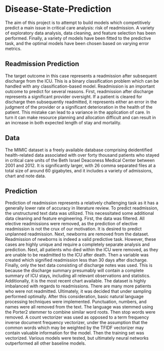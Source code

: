 # Disease-State-Prediction

The aim of this project is to attempt to build models
which competitively predict a main issue in critical
care analysis: risk of readmission. A variety of exploratory
data analysis, data cleaning, and feature selection has
been performed. Finally, a variety of models have been
fitted to the predictive task, and the
optimal models have been chosen based on varying error
metrics.

## Readmission Prediction

The target outcome in this case represents a readmission after subsequent discharge from
the ICU. This is a binary
classification problem which can be handled with any
classification-based model. Readmission is an important
outcome to predict for several reasons. First, readmission
after discharge represents a significant provider
oversight. If a patient is cleared for discharge then
subsequently readmitted, it represents either an error in
the judgment of the provider or a significant deterioration
in the health of the patient. This mistake can lead to a
variance in the application of care. In turn it can make
resource planning and allocation difficult and can result
in an increase in both expected length of stay and
mortality.

## Data

The MIMIC dataset is a freely
available database comprising deidentified health-related
data associated with over forty thousand patients who
stayed in critical care units of the Beth Israel Deaconess
Medical Center between 2001 and 2012. It is
significantly larger, with 26 comma separated files at a
total size of around 60 gigabytes, and it includes a variety 
of admissions, chart and note data.

## Prediction

Prediction of readmission represents a relatively
challenging task as it
has a generally lower rate of accuracy in literature
review. To predict readmission, the unstructured text
data was utilized. This necessitated some additional data
cleaning and feature engineering. First, the data was
filtered. All elective readmissions were removed, as the
prediction of elective readmission is not the crux of our
motivation. It is desired to predict unplanned
readmission. Next, newborns are removed from the
dataset. Readmission of newborns is indeed a valid
predictive task. However, these cases are highly unique
and require a completely separate analysis and
prediction. Next, all patients who died within the ICU
were removed, as they are unable to be readmitted to the
ICU after death. Then a variable was created which
signified readmission less than 30 days after discharge.
Finally, only the text data consisting of discharge notes
was used. This is because the discharge summary
presumably will contain a complete summary of ICU
stays, including all relevant observations and statistics.
Additionally, it is the most recent chart available.
The dataset is highly imbalanced with regards to
readmissions. There are many more patients who were
not readmitted. Ultimately,
it was decided that under sampling performed optimally.
After this consideration, basic natural language
processing techniques were implemented. Punctuation,
numbers, and names were all removed from the text. The 
language was stemmed using the Porter2 stemmer to
combine similar word roots. Then stop words were
removed. A count vectorizer was used as opposed to a
term frequency inverse document frequency vectorizer,
under the assumption that the common words which may
be weighted by the TFIDF vectorizer may contain
valuable information for the model. Then the training set
was vectorized. Various models were tested, but ultimately 
neural networks outperformed all other baseline models.
